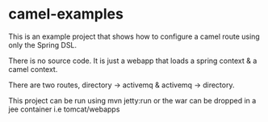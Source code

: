 camel-examples
==============

This is an example project that shows how to configure a camel route using only the Spring DSL.

There is no source code. It is just a webapp that loads a spring context & a camel context.

There are two routes, directory -> activemq & activemq -> directory.

This project can be run using mvn jetty:run or the war can be dropped in a jee container i.e tomcat/webapps
